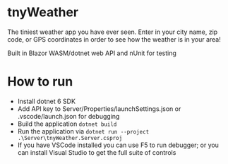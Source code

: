 # tnyWeather

The tiniest weather app you have ever seen. Enter in your city name, zip code, or GPS coordinates in order to see how the weather is in your area! 

Built in Blazor WASM/dotnet web API and nUnit for testing

# How to run

- Install dotnet 6 SDK
- Add API key to Server/Properties/launchSettings.json or .vscode/launch.json for debugging
- Build the application `dotnet build`
- Run the application via `dotnet run --project .\Server\tnyWeather.Server.csproj`
- If you have VSCode installed you can use F5 to run debugger; or you can install Visual Studio to get the full suite of controls
